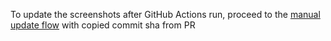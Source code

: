 To update the screenshots after GitHub Actions run, proceed to the
[manual update flow](https://github.com/CustomEnv/dyatel/actions/workflows/manual_update_screenshots.yml)
with copied commit sha from PR 